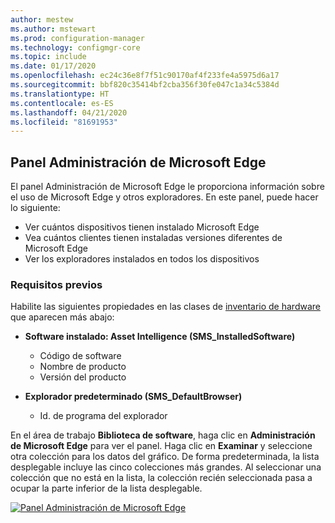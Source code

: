 ```yaml
---
author: mestew
ms.author: mstewart
ms.prod: configuration-manager
ms.technology: configmgr-core
ms.topic: include
ms.date: 01/17/2020
ms.openlocfilehash: ec24c36e8f7f51c90170af4f233fe4a5975d6a17
ms.sourcegitcommit: bbf820c35414bf2cba356f30fe047c1a34c5384d
ms.translationtype: HT
ms.contentlocale: es-ES
ms.lasthandoff: 04/21/2020
ms.locfileid: "81691953"
---
```

## <a name="microsoft-edge-management-dashboard"></a><a name="bkmk_edge-dash"></a> Panel Administración de Microsoft Edge

<!--3871913-->
El panel Administración de Microsoft Edge le proporciona información sobre el uso de Microsoft Edge y otros exploradores. En este panel, puede hacer lo siguiente:

- Ver cuántos dispositivos tienen instalado Microsoft Edge
- Vea cuántos clientes tienen instaladas versiones diferentes de Microsoft Edge
- Ver los exploradores instalados en todos los dispositivos

### <a name="prerequisites"></a>Requisitos previos

Habilite las siguientes propiedades en las clases de [inventario de hardware](../../../../clients/manage/inventory/extend-hardware-inventory.md) que aparecen más abajo:

- **Software instalado: Asset Intelligence (SMS_InstalledSoftware)**
   - Código de software
   - Nombre de producto
   - Versión del producto

- **Explorador predeterminado (SMS_DefaultBrowser)**
   - Id. de programa del explorador

En el área de trabajo **Biblioteca de software**, haga clic en **Administración de Microsoft Edge** para ver el panel. Haga clic en **Examinar** y seleccione otra colección para los datos del gráfico. De forma predeterminada, la lista desplegable incluye las cinco colecciones más grandes. Al seleccionar una colección que no está en la lista, la colección recién seleccionada pasa a ocupar la parte inferior de la lista desplegable.

[![Panel Administración de Microsoft Edge](../../media/3871913-microsoft-edge-dashboard.png)](../../media/3871913-microsoft-edge-dashboard.png#lightbox)

